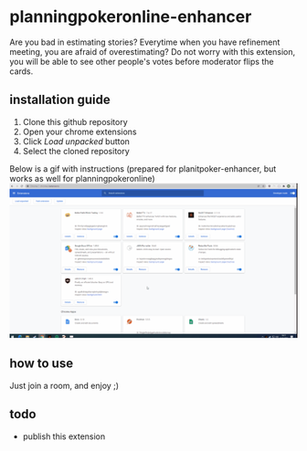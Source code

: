 # planningpokeronline-enhancer

Are you bad in estimating stories? Everytime when you have refinement meeting, you are afraid of overestimating? Do not worry with this extension, you will be able to see other people's votes before moderator flips the cards.

## installation guide

1. Clone this github repository
2. Open your chrome extensions
3. Click _Load unpacked_ button
4. Select the cloned repository

Below is a gif with instructions (prepared for planitpoker-enhancer, but works as well for planningpokeronline)
![](https://github.com/Morstern/planitpoker-enhancer-installation/blob/master/installation_guide.gif)

## how to use

Just join a room, and enjoy ;)

## todo

- publish this extension
